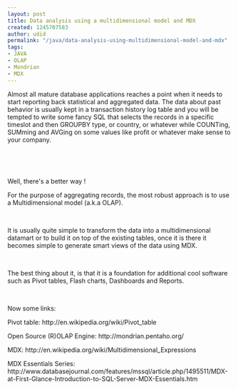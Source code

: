 ```yaml
---
layout: post
title: Data analysis using a multidimensional model and MDX
created: 1245707583
author: udid
permalink: "/java/data-analysis-using-multidimensional-model-and-mdx"
tags:
- JAVA
- OLAP
- Mondrian
- MDX
---
```

<p>
<meta http-equiv="CONTENT-TYPE" content="text/html; charset=utf-8">
<title></title>
<meta name="GENERATOR" content="OpenOffice.org 2.4  (Linux)"> 	<style type="text/css">
	<!--
		@page { size: 8.5in 11in; margin: 0.79in }
		P { margin-bottom: 0.08in }
	-->
	</style> </meta>
</meta>
</p>
<p>Almost all mature database applications reaches a point when it needs to start reporting back statistical and aggregated data. The data about past behavior is usually kept in a transaction history log table and you will be tempted to write some fancy SQL that selects the records in a specific timeslot and then GROUPBY type, or country, or whatever while COUNTing, SUMming and AVGing on some values like profit or whatever make sense to your company.</p>
<p>&nbsp;</p>
<p>&nbsp;</p>
<p>Well, there's a better way !&nbsp;</p>
<!--break-->
<p>For the purpose of aggregating records, the most robust approach is to use a Multidimensional model (a.k.a OLAP).</p>
<p>&nbsp;</p>
<p>It is usually quite simple to transform the data into a multidimensional datamart or to build it on top of the existing tables, once it is there it becomes simple to generate smart views of the data using MDX.</p>
<p>&nbsp;</p>
<p>The best thing about it, is that it is a foundation for additional cool software such as Pivot tables, Flash charts, Dashboards and Reports.</p>
<p>&nbsp;</p>
<p>Now some links:</p>
<p>Pivot table: http://en.wikipedia.org/wiki/Pivot_table</p>
<p>Open Source (R)OLAP Engine: http://mondrian.pentaho.org/</p>
<p>MDX: http://en.wikipedia.org/wiki/Multidimensional_Expressions</p>
<p>MDX Essentials Series: http://www.databasejournal.com/features/mssql/article.php/1495511/MDX-at-First-Glance-Introduction-to-SQL-Server-MDX-Essentials.htm</p>
